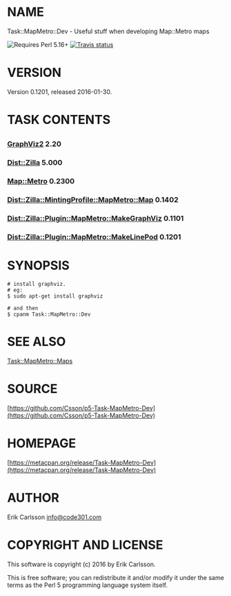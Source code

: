 # NAME

Task::MapMetro::Dev - Useful stuff when developing Map::Metro maps

![Requires Perl 5.16+](https://img.shields.io/badge/perl-5.16+-brightgreen.svg) [![Travis status](https://api.travis-ci.org/Csson/p5-Task-MapMetro-Dev.svg?branch=master)](https://travis-ci.org/Csson/p5-Task-MapMetro-Dev)

# VERSION

Version 0.1201, released 2016-01-30.

# TASK CONTENTS

## 

### [GraphViz2](https://metacpan.org/pod/GraphViz2) 2.20

### [Dist::Zilla](https://metacpan.org/pod/Dist::Zilla) 5.000

### [Map::Metro](https://metacpan.org/pod/Map::Metro) 0.2300

### [Dist::Zilla::MintingProfile::MapMetro::Map](https://metacpan.org/pod/Dist::Zilla::MintingProfile::MapMetro::Map) 0.1402

### [Dist::Zilla::Plugin::MapMetro::MakeGraphViz](https://metacpan.org/pod/Dist::Zilla::Plugin::MapMetro::MakeGraphViz) 0.1101

### [Dist::Zilla::Plugin::MapMetro::MakeLinePod](https://metacpan.org/pod/Dist::Zilla::Plugin::MapMetro::MakeLinePod) 0.1201

# SYNOPSIS

    # install graphviz.
    # eg:
    $ sudo apt-get install graphviz

    # and then
    $ cpanm Task::MapMetro::Dev

# SEE ALSO

[Task::MapMetro::Maps](https://metacpan.org/pod/Task::MapMetro::Maps)

# SOURCE

[https://github.com/Csson/p5-Task-MapMetro-Dev](https://github.com/Csson/p5-Task-MapMetro-Dev)

# HOMEPAGE

[https://metacpan.org/release/Task-MapMetro-Dev](https://metacpan.org/release/Task-MapMetro-Dev)

# AUTHOR

Erik Carlsson <info@code301.com>

# COPYRIGHT AND LICENSE

This software is copyright (c) 2016 by Erik Carlsson.

This is free software; you can redistribute it and/or modify it under
the same terms as the Perl 5 programming language system itself.
